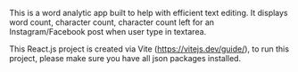 This is a word analytic app built to help with efficient text editing. It displays word count, character count, character count left for an Instagram/Facebook post when user type in textarea. 

This React.js project is created via Vite (https://vitejs.dev/guide/), to run this project, please make sure you have all json packages installed. 
